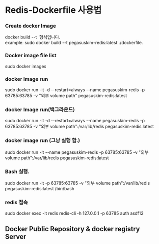 # Redis-Dockerfile 사용법

### Create docker Image
docker build --t <Dockerfile Path> 형식입니다.<br>
example: sudo docker build --t pegasuskim-redis:latest ./dockerfile.<br>

### Docker image file list
sudo docker images

### docker Image run
sudo docker run -it -d --restart=always --name pegasuskim-redis -p 63785:63785 -v "외부 volume path" pegasuskim-redis:latest

### docker Image run(백그라운드)
sudo docker run -it -d --restart=always --name pegasuskim-redis -p 63785:63785 -v "외부 volume path":/var/lib/redis pegasuskim-redis:latest


### docker image run (그냥 실행 함.)
sudo docker run -it --name pegasuskim-redis  -p 63785:63785 -v "외부 volume path":/var/lib/redis pegasuskim-redis:latest

###  Bash 실행.
sudo docker run -it  -p 63785:63785 -v "외부 volume path":/var/lib/redis pegasuskim-redis:latest /bin/bash

###  redis 접속
sudo docker exec -it redis redis-cli -h 127.0.0.1 -p 63785
auth asdf12


## Docker Public Repository & docker registry Server 
